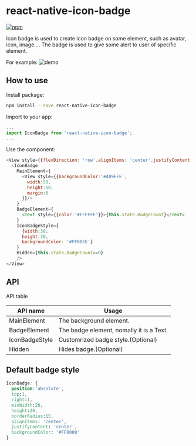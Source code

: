 # react-native-icon-badge

[![npm](https://img.shields.io/npm/v/react-native-icon-badge.svg?style=flat-square)](https://www.npmjs.com/package/react-native-icon-badge)

Icon badge is used to create icon badge on some element, such as avatar, icon, image.... The badge is used to give some alert to user of specific element.

For example:
![demo](demo.png)


## How to use
Install package:
```bash
npm install --save react-native-icon-badge
```

Import to your app:
```javascript
...
import IconBadge from 'react-native-icon-badge';
...
```

Use the component:
```javascript
<View style={{flexDirection: 'row',alignItems: 'center',justifyContent: 'center',}}>
  <IconBadge
    MainElement={
      <View style={{backgroundColor:'#489EFE',
        width:50,
        height:50,
        margin:6
      }}/>
    }
    BadgeElement={
      <Text style={{color:'#FFFFFF'}}>{this.state.BadgeCount}</Text>
    }
    IconBadgeStyle={
      {width:30,
      height:30,
      backgroundColor: '#FF00EE'}
    }
    Hidden={this.state.BadgeCount==0}
    />
</View>
```

## API

API table

API name       | Usage
---------------|----------------------------------------
MainElement    | The background element.
BadgeElement   | The badge element, nomally it is a Text.
IconBadgeStyle | Customrized badge style.(Optional)
Hidden         | Hides badge.(Optional)


## Default badge style
```css
IconBadge: {
  position:'absolute',
  top:1,
  right:1,
  minWidth:20,
  height:20,
  borderRadius:15,
  alignItems: 'center',
  justifyContent: 'center',
  backgroundColor: '#FF0000'
}
```

